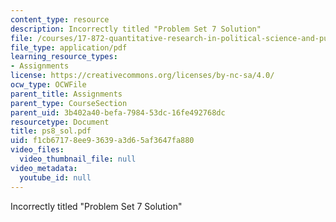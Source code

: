 ```yaml
---
content_type: resource
description: Incorrectly titled "Problem Set 7 Solution"
file: /courses/17-872-quantitative-research-in-political-science-and-public-policy-spring-2004/f1cb67178ee93639a3d65af3647fa880_ps8_sol.pdf
file_type: application/pdf
learning_resource_types:
- Assignments
license: https://creativecommons.org/licenses/by-nc-sa/4.0/
ocw_type: OCWFile
parent_title: Assignments
parent_type: CourseSection
parent_uid: 3b402a40-befa-7984-53dc-16fe492768dc
resourcetype: Document
title: ps8_sol.pdf
uid: f1cb6717-8ee9-3639-a3d6-5af3647fa880
video_files:
  video_thumbnail_file: null
video_metadata:
  youtube_id: null
---
```

Incorrectly titled "Problem Set 7 Solution"